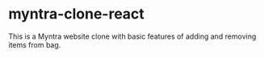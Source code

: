 # myntra-clone-react
 This is a Myntra website clone with basic features of adding and removing items from bag.
